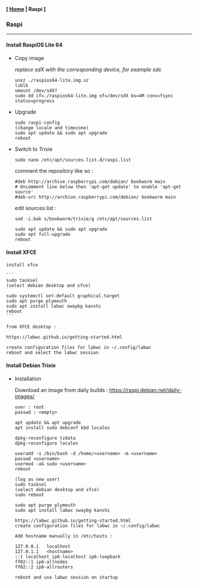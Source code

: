 <link href="../style.css" rel="stylesheet"></link>

**[ [Home](../index.html) | Raspi ]**

### Raspi

---

#### Install RaspiOS Lite 64

* Copy image

    *replace sdX with the corresponding device, for example sdc*

    ```
    unxz ./raspios64-lite.img.xz
    lsblk
    umount /dev/sdX?
    sudo dd if=./raspios64-lite.img of=/dev/sdX bs=4M conv=fsync status=progress
    ```

* Upgrade

    ```
    sudo raspi-config
    (change locale and timezone)
    sudo apt update && sudo apt upgrade
    reboot
    ```

* Switch to Trixie

    `sudo nano /etc/apt/sources.list.d/raspi.list`
    
    comment the repository like so :
    
    ```
    #deb http://archive.raspberrypi.com/debian/ bookworm main
    # Uncomment line below then 'apt-get update' to enable 'apt-get source'
    #deb-src http://archive.raspberrypi.com/debian/ bookworm main
    ```

    edit sources.list : 
    
    `sed -i.bak s/bookworm/trixie/g /etc/apt/sources.list`
    
    ```
    sudo apt update && sudo apt upgrade
    sudo apt full-upgrade
    reboot
    ```


#### Install XFCE

    install xfce
    
    ```
    sudo tasksel
    (select debian desktop and xfce)
    
    sudo systemctl set-default graphical.target
    sudo apt purge plymouth
    sudo apt install labwc swaybg kanshi
    reboot
    ```
    
    from XFCE desktop :
    
    https://labwc.github.io/getting-started.html  
    
    create configuration files for labwc in ~/.config/labwc  
    reboot and select the labwc session  
    

#### Install Debian Trixie

* Installation
    
    Download an image from daily builds : https://raspi.debian.net/daily-images/  
    
    ```
    user : root
    passwd : <empty>

    apt update && apt upgrade
    apt install sudo debconf kbd locales

    dpkg-reconfigure tzdata
    dpkg-reconfigure locales

    useradd -s /bin/bash -d /home/<username> -m <username>
    passwd <username>
    usermod -aG sudo <username>
    reboot

    (log as new user)
    sudo tasksel
    (select debian desktop and xfce)
    sudo reboot
    
    sudo apt purge plymouth
    sudo apt install labwc swaybg kanshi

    https://labwc.github.io/getting-started.html  
    create configuration files for labwc in ~/.config/labwc  
    
    Add hostname manually in /etc/hosts :

    127.0.0.1	localhost
    127.0.1.1	<hostname>
    ::1	localhost ip6-localhost ip6-loopback
    ff02::1	ip6-allnodes
    ff02::2	ip6-allrouters
    
    reboot and use labwc session on startup
    ```


